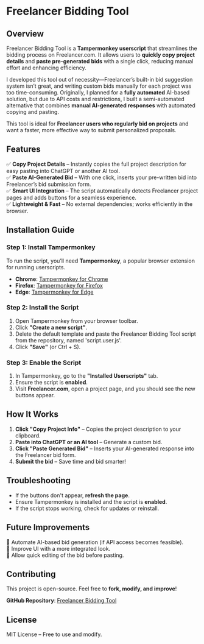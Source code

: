 # Freelancer Bidding Tool

## Overview
Freelancer Bidding Tool is a **Tampermonkey userscript** that streamlines the bidding process on Freelancer.com. It allows users to **quickly copy project details** and **paste pre-generated bids** with a single click, reducing manual effort and enhancing efficiency.

I developed this tool out of necessity—Freelancer’s built-in bid suggestion system isn’t great, and writing custom bids manually for each project was too time-consuming. Originally, I planned for a **fully automated** AI-based solution, but due to API costs and restrictions, I built a semi-automated alternative that combines **manual AI-generated responses** with automated copying and pasting.

This tool is ideal for **Freelancer users who regularly bid on projects** and want a faster, more effective way to submit personalized proposals.

## Features
✅ **Copy Project Details** – Instantly copies the full project description for easy pasting into ChatGPT or another AI tool.  
✅ **Paste AI-Generated Bid** – With one click, inserts your pre-written bid into Freelancer’s bid submission form.  
✅ **Smart UI Integration** – The script automatically detects Freelancer project pages and adds buttons for a seamless experience.  
✅ **Lightweight & Fast** – No external dependencies; works efficiently in the browser.  

## Installation Guide
### Step 1: Install Tampermonkey
To run the script, you’ll need **Tampermonkey**, a popular browser extension for running userscripts.

- **Chrome**: [Tampermonkey for Chrome](https://chrome.google.com/webstore/detail/tampermonkey/dhdgffkkebhmkfjojejmpbldmpobfkfo)
- **Firefox**: [Tampermonkey for Firefox](https://addons.mozilla.org/en-US/firefox/addon/tampermonkey/)
- **Edge**: [Tampermonkey for Edge](https://microsoftedge.microsoft.com/addons/detail/tampermonkey/)

### Step 2: Install the Script
1. Open Tampermonkey from your browser toolbar.
2. Click **"Create a new script"**.
3. Delete the default template and paste the Freelancer Bidding Tool script from the repository, named 'script.user.js'.
4. Click **"Save"** (or Ctrl + S).

### Step 3: Enable the Script
1. In Tampermonkey, go to the **"Installed Userscripts"** tab.
2. Ensure the script is **enabled**.
3. Visit **Freelancer.com**, open a project page, and you should see the new buttons appear.

## How It Works
1. **Click "Copy Project Info"** – Copies the project description to your clipboard.
2. **Paste into ChatGPT or an AI tool** – Generate a custom bid.
3. **Click "Paste Generated Bid"** – Inserts your AI-generated response into the Freelancer bid form.
4. **Submit the bid** – Save time and bid smarter!

## Troubleshooting
- If the buttons don't appear, **refresh the page**.
- Ensure Tampermonkey is installed and the script is **enabled**.
- If the script stops working, check for updates or reinstall.

## Future Improvements
🔹 Automate AI-based bid generation (if API access becomes feasible).  
🔹 Improve UI with a more integrated look.  
🔹 Allow quick editing of the bid before pasting.  

## Contributing
This project is open-source. Feel free to **fork, modify, and improve**!  

**GitHub Repository**: [Freelancer Bidding Tool](github.com/armaanux/freelancer-bidding-tool)

## License
MIT License – Free to use and modify.  
